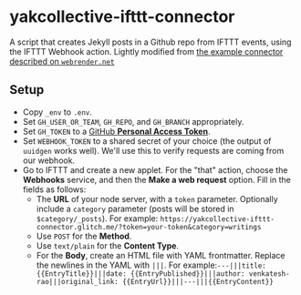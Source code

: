 # yakcollective-ifttt-connector

A script that creates Jekyll posts in a Github repo from IFTTT events, using the IFTTT Webhook action. Lightly modified from [the example connector](https://glitch.com/~ifttt-ghpages) [described on `webrender.net`](https://webrender.net/2017/11/23/automate-github-pages-ifttt-glitch.html)

## Setup

- Copy `_env` to `.env`.
- Set `GH_USER_OR_TEAM`, `GH_REPO`, and `GH_BRANCH` appropriately.
- Set `GH_TOKEN` to a [GitHub **Personal Access Token**](https://github.com/settings/tokens).
- Set `WEBHOOK_TOKEN` to a shared secret of your choice (the output of `uuidgen` works well).  We'll use this to verify requests are coming from our webhook.
- Go to IFTTT and create a new applet. For the "that" action, choose the **Webhooks** service, and then the **Make a web request** option.  Fill in the fields as follows:
  - The **URL** of your node server, with a `token` parameter. Optionally include a `category` parameter (posts will be stored in `$category/_posts`). For example: `https://yakcollective-ifttt-connector.glitch.me/?token=your-token&category=writings`
  - Use `POST` for the **Method**.
  - Use `text/plain` for the **Content Type**.
  - For the **Body**, create an HTML file with YAML frontmatter. Replace the newlines in the YAML with `|||`. For example:`---|||title: {{EntryTitle}}|||date: {{EntryPublished}}|||author: venkatesh-rao|||original_link: {{EntryUrl}}|||---|||{{EntryContent}}`
